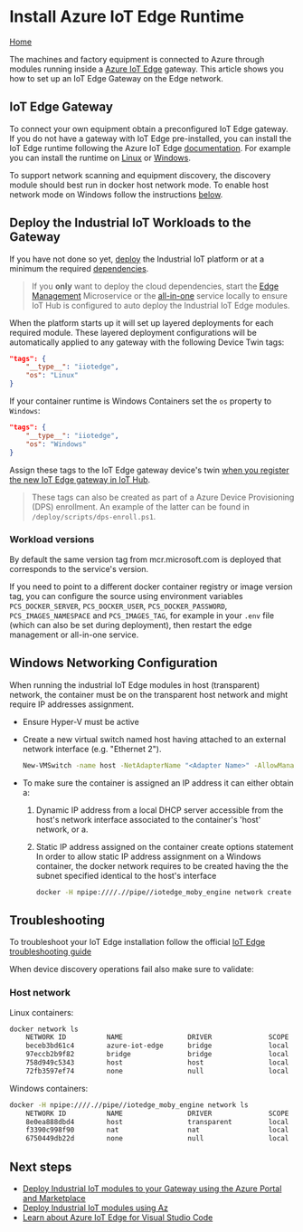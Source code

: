 # Install Azure IoT Edge Runtime

[Home](readme.md)

The machines and factory equipment is connected to Azure through modules running inside a [Azure IoT Edge](https://azure.microsoft.com/services/iot-edge/) gateway.  This article shows you how to set up an IoT Edge Gateway on the Edge network.

## IoT Edge Gateway

To connect your own equipment obtain a preconfigured IoT Edge gateway.  If you do not have a gateway with IoT Edge pre-installed, you can install the IoT Edge runtime following the Azure IoT Edge [documentation](https://docs.microsoft.com/en-us/azure/iot-edge/).  For example you can install the runtime on [Linux](https://docs.microsoft.com/en-us/azure/iot-edge/how-to-install-iot-edge-linux) or [Windows](https://docs.microsoft.com/en-us/azure/iot-edge/how-to-install-iot-edge-windows).

To support network scanning and equipment discovery, the discovery module should best run in docker host network mode. To enable host network mode on Windows follow the instructions [below](#Windows-Networking-Configuration).

## Deploy the Industrial IoT Workloads to the Gateway

If you have not done so yet, [deploy](readme.md) the Industrial IoT platform or at a minimum the required [dependencies](../services/dependencies.md).  
> If you **only** want to deploy the cloud dependencies, start the [Edge Management](../services/edgemanager.md) Microservice or the [all-in-one](../services/all-in-one.md) service locally to ensure IoT Hub is configured to auto deploy the Industrial IoT Edge modules.

When the platform starts up it will set up layered deployments for each required module.  These layered deployment configurations will be automatically applied to any gateway with the following Device Twin tags:

```json
"tags": {
    "__type__": "iiotedge",
    "os": "Linux"    
}
```

If your container runtime is Windows Containers set the `os` property to `Windows`:

```json
"tags": {
    "__type__": "iiotedge",
    "os": "Windows"
}
```

Assign these tags to the IoT Edge gateway device's twin [when you register the new IoT Edge gateway in IoT Hub](https://docs.microsoft.com/en-us/azure/iot-edge/how-to-register-device).  

> These tags can also be created as part of a Azure Device Provisioning (DPS) enrollment.  An example of the latter can be found in `/deploy/scripts/dps-enroll.ps1`.

### Workload versions

By default the same version tag from mcr.microsoft.com is deployed that corresponds to the service's version.

If you need to point to a different docker container registry or image version tag, you can configure the source using  environment variables `PCS_DOCKER_SERVER`, `PCS_DOCKER_USER`, `PCS_DOCKER_PASSWORD`, `PCS_IMAGES_NAMESPACE` and `PCS_IMAGES_TAG`, for example in your `.env` file (which can also be set during deployment), then restart the edge management or all-in-one service.

## Windows Networking Configuration

When running the industrial IoT Edge modules in host (transparent) network, the container must be on the transparent host network and might require IP addresses assignment.

- Ensure Hyper-V must be active  
- Create a new virtual switch named host having attached to an external network interface (e.g. "Ethernet 2").

    ```bash
    New-VMSwitch -name host -NetAdapterName "<Adapter Name>" -AllowManagementOS $true
    ```

- To make sure the container is assigned an IP address it can either obtain a:

    1. Dynamic IP address from a local DHCP server accessible from the host's network interface associated to the container's 'host' network, or a.  

    2. Static IP address assigned on the container create options statement
        In order to allow static IP address assignment on a Windows container, the docker network requires to be created having the the subnet specified identical to the host's interface

        ```bash
        docker -H npipe:////.//pipe//iotedge_moby_engine network create -d transparent -o com.docker.network.windowsshim.interface="Ethernet 2" -o com.docker.network.windowsshim.networkname=host --subnet=192.168.30.0/24 --gateway=192.168.30.1 host
        ```

## Troubleshooting

To troubleshoot your IoT Edge installation follow the official [IoT Edge troubleshooting guide](https://docs.microsoft.com/en-us/azure/iot-edge/troubleshoot)

When device discovery operations fail also make sure to validate:

### Host network

Linux containers:

```bash
docker network ls
    NETWORK ID          NAME                DRIVER              SCOPE
    beceb3bd61c4        azure-iot-edge      bridge              local
    97eccb2b9f82        bridge              bridge              local
    758d949c5343        host                host                local
    72fb3597ef74        none                null                local
```

Windows containers:

```bash
docker -H npipe:////.//pipe//iotedge_moby_engine network ls
    NETWORK ID          NAME                DRIVER              SCOPE
    8e0ea888dbd4        host                transparent         local
    f3390c998f90        nat                 nat                 local
    6750449db22d        none                null                local
```

## Next steps

- [Deploy Industrial IoT modules to your Gateway using the Azure Portal and Marketplace](howto-deploy-modules-portal.md)
- [Deploy Industrial IoT modules using Az](howto-deploy-modules-az.md)
- [Learn about Azure IoT Edge for Visual Studio Code](https://github.com/microsoft/vscode-azure-iot-edge)

